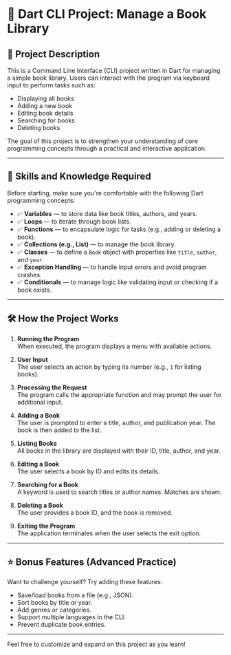 # 📘 Dart CLI Project: Manage a Book Library

## 📝 Project Description

This is a Command Line Interface (CLI) project written in Dart for managing a simple book library. Users can interact with the program via keyboard input to perform tasks such as:

- Displaying all books
- Adding a new book
- Editing book details
- Searching for books
- Deleting books

The goal of this project is to strengthen your understanding of core programming concepts through a practical and interactive application.

---

## 🧠 Skills and Knowledge Required

Before starting, make sure you're comfortable with the following Dart programming concepts:

- ✅ **Variables** — to store data like book titles, authors, and years.
- ✅ **Loops** — to iterate through book lists.
- ✅ **Functions** — to encapsulate logic for tasks (e.g., adding or deleting a book).
- ✅ **Collections (e.g., List)** — to manage the book library.
- ✅ **Classes** — to define a `Book` object with properties like `title`, `author`, and `year`.
- ✅ **Exception Handling** — to handle input errors and avoid program crashes.
- ✅ **Conditionals** — to manage logic like validating input or checking if a book exists.

---

## 🛠 How the Project Works

1. **Running the Program**  
   When executed, the program displays a menu with available actions.

2. **User Input**  
   The user selects an action by typing its number (e.g., `1` for listing books).

3. **Processing the Request**  
   The program calls the appropriate function and may prompt the user for additional input.

4. **Adding a Book**  
   The user is prompted to enter a title, author, and publication year. The book is then added to the list.

5. **Listing Books**  
   All books in the library are displayed with their ID, title, author, and year.

6. **Editing a Book**  
   The user selects a book by ID and edits its details.

7. **Searching for a Book**  
   A keyword is used to search titles or author names. Matches are shown.

8. **Deleting a Book**  
   The user provides a book ID, and the book is removed.

9. **Exiting the Program**  
   The application terminates when the user selects the exit option.

---

## ⭐ Bonus Features (Advanced Practice)

Want to challenge yourself? Try adding these features:

- Save/load books from a file (e.g., JSON).
- Sort books by title or year.
- Add genres or categories.
- Support multiple languages in the CLI.
- Prevent duplicate book entries.

---

Feel free to customize and expand on this project as you learn!
